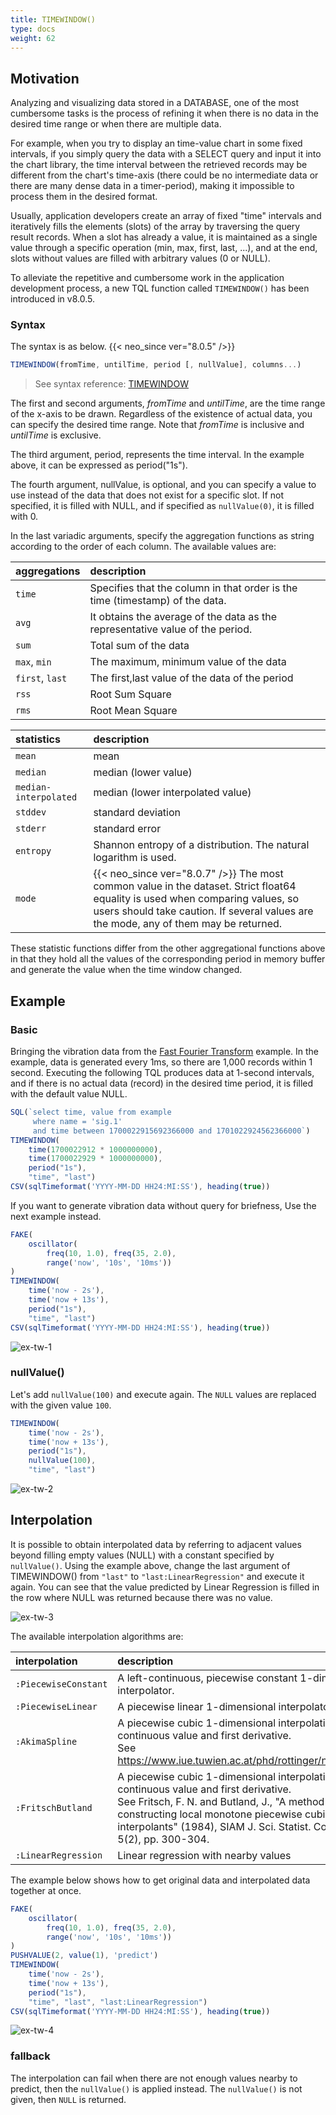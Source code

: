 ```yaml
---
title: TIMEWINDOW()
type: docs
weight: 62
---
```


## Motivation

Analyzing and visualizing data stored in a DATABASE, one of the most cumbersome tasks is the process of refining it when there is no data in the desired time range or when there are multiple data.

For example, when you try to display an time-value chart in some fixed intervals, if you simply query the data with a SELECT query and input it into the chart library, the time interval between the retrieved records may be different from the chart's time-axis (there could be no intermediate data or there are many dense data in a timer-period), making it impossible to process them in the desired format.

Usually, application developers create an array of fixed "time" intervals and iteratively fills the elements (slots) of the array by traversing the query result records. When a slot has already a value, it is maintained as a single value through a specific operation (min, max, first, last, ...), and at the end, slots without values are filled with arbitrary values (0 or NULL).

To alleviate the repetitive and cumbersome work in the application development process, a new TQL function called `TIMEWINDOW()` has been introduced in v8.0.5.

### Syntax

The syntax is as below. {{< neo_since ver="8.0.5" />}}

```js
TIMEWINDOW(fromTime, untilTime, period [, nullValue], columns...)
```

> See syntax reference: [TIMEWINDOW](/neo/tql/map/#timewindow)

The first and second arguments, *fromTime* and *untilTime*, are the time range of the x-axis to be drawn. Regardless of the existence of actual data, you can specify the desired time range. Note that *fromTime* is inclusive and *untilTime* is exclusive.

The third argument, period, represents the time interval. In the example above, it can be expressed as period("1s").

The fourth argument, nullValue, is optional, and you can specify a value to use instead of the data that does not exist for a specific slot. If not specified, it is filled with NULL, and if specified as `nullValue(0)`, it is filled with 0.

In the last variadic arguments, specify the aggregation functions as string according to the order of each column. The available values are:

| aggregations     |    description          |
|:---------------- | :---------------------- |
| `time`           | Specifies that the column in that order is the time (timestamp) of the data.  |
| `avg`            | It obtains the average of the data as the representative value of the period. |
| `sum`            | Total sum of the data                             |
| `max`, `min`     | The maximum, minimum value of the data            |
| `first`, `last`  | The first,last value of the data of the period    |
| `rss`            | Root Sum Square         |
| `rms`            | Root Mean Square        |

| statistics       | description             |
|:---------------- | :---------------------- |
| `mean`           | mean                    |
| `median`         | median (lower value)    |
| `median-interpolated` | median (lower interpolated value) |
| `stddev`         | standard deviation      |
| `stderr`         | standard error          |
| `entropy`        | Shannon entropy of a distribution. The natural logarithm is used. |
| `mode`  | {{< neo_since ver="8.0.7" />}} The most common value in the dataset. Strict float64 equality is used when comparing values, so users should take caution. If several values are the mode, any of them may be returned. |

These statistic functions differ from the other aggregational functions above in that they hold all the values of the corresponding period in memory buffer and generate the value when the time window changed.

## Example

### Basic

Bringing the vibration data from the [Fast Fourier Transform](../fft/) example. In the example, data is generated every 1ms, so there are 1,000 records within 1 second. Executing the following TQL produces data at 1-second intervals, and if there is no actual data (record) in the desired time period, it is filled with the default value NULL.

```js
SQL(`select time, value from example
     where name = 'sig.1'
     and time between 1700022915692366000 and 1701022924562366000`)
TIMEWINDOW(
    time(1700022912 * 1000000000),
    time(1700022929 * 1000000000),
    period("1s"),
    "time", "last")
CSV(sqlTimeformat('YYYY-MM-DD HH24:MI:SS'), heading(true))
```

If you want to generate vibration data without query for briefness, Use the next example instead.

```js
FAKE(
    oscillator(
        freq(10, 1.0), freq(35, 2.0), 
        range('now', '10s', '10ms')) 
)
TIMEWINDOW(
    time('now - 2s'),
    time('now + 13s'),
    period("1s"),
    "time", "last")
CSV(sqlTimeformat('YYYY-MM-DD HH24:MI:SS'), heading(true))
```

![ex-tw-1](../img/ex-tw-1.jpg)

### nullValue()

Let's add `nullValue(100)` and execute again. The `NULL` values are replaced with the given value `100`.

```js
TIMEWINDOW(
    time('now - 2s'),
    time('now + 13s'),
    period("1s"),
    nullValue(100),
    "time", "last")
```

![ex-tw-2](../img/ex-tw-2.jpg)


## Interpolation

It is possible to obtain interpolated data by referring to adjacent values beyond filling empty values (NULL) with a constant specified by `nullValue()`. Using the example above, change the last argument of TIMEWINDOW() from `"last"` to `"last:LinearRegression"` and execute it again. You can see that the value predicted by Linear Regression is filled in the row where NULL was returned because there was no value.

![ex-tw-3](../img/ex-tw-3.jpg)

The available interpolation algorithms are:

| interpolation                 | description              |
| :---------------------------- | :----------------------- |
| `:PiecewiseConstant`          | A left-continuous, piecewise constant 1-dimensional interpolator. |
| `:PiecewiseLinear`            | A piecewise linear 1-dimensional interpolator |
| `:AkimaSpline`                | A piecewise cubic 1-dimensional interpolation with continuous value and first derivative. <br/> See https://www.iue.tuwien.ac.at/phd/rottinger/node60.html |
| `:FritschButland`             | A piecewise cubic 1-dimensional interpolation with continuous value and first derivative. <br/> See Fritsch, F. N. and Butland, J., "A method for constructing local monotone piecewise cubic interpolants" (1984), SIAM J. Sci. Statist. Comput., 5(2), pp. 300-304. |
| `:LinearRegression`           | Linear regression with nearby values                  |

The example below shows how to get original data and interpolated data together at once.

```js
FAKE(
    oscillator(
        freq(10, 1.0), freq(35, 2.0), 
        range('now', '10s', '10ms')) 
)
PUSHVALUE(2, value(1), 'predict')
TIMEWINDOW(
    time('now - 2s'),
    time('now + 13s'),
    period("1s"),
    "time", "last", "last:LinearRegression")
CSV(sqlTimeformat('YYYY-MM-DD HH24:MI:SS'), heading(true))
```

![ex-tw-4](../img/ex-tw-4.jpg)

### fallback

The interpolation can fail when there are not enough values nearby to predict, then the `nullValue()` is applied instead. The `nullValue()` is not given, then `NULL` is returned.